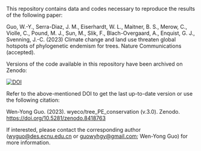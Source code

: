 This repository contains data and codes necessary to reproduce the results of the following paper:

Guo, W.-Y., Serra-Diaz, J. M., Eiserhardt, W. L., Maitner, B. S., Merow, C., Violle, C., Pound, M. J., Sun, M., Slik, F., Blach-Overgaard, A., Enquist, G. J., Svenning, J.-C. (2023) Climate change and land use threaten global hotspots of phylogenetic endemism for trees. Nature Communications (accepted).

Versions of the code available in this repository have been archived on Zenodo:

<a href="https://zenodo.org/badge/latestdoi/560737800"><img src="https://zenodo.org/badge/560737800.svg" alt="DOI"></a>


Refer to the above-mentioned DOI to get the last up-to-date version or use the following citation:

Wen-Yong Guo. (2023). wyeco/tree_PE_conservation (v.3.0). Zenodo. https://doi.org/10.5281/zenodo.8418763

If interested, please contact the corresponding author (wyguo@des.ecnu.edu.cn or guowyhgy@gmail.com; Wen-Yong Guo) for more information.

